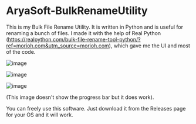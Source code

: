 # AryaSoft-BulkRenameUtility

This is my Bulk File Rename Utility. It is written in Python and is useful for renaming a bunch of files.
I made it with the help of Real Python (<a href="https://realpython.com/bulk-file-rename-tool-python/?ref=morioh.com&utm_source=morioh.com">https://realpython.com/bulk-file-rename-tool-python/?ref=morioh.com&utm_source=morioh.com</a>), which gave me the UI and most of the code.

![image](https://user-images.githubusercontent.com/76403763/200587636-f2c7a80b-acf4-44db-ae1a-02b86b5762b4.png)

![image](https://user-images.githubusercontent.com/76403763/200587892-b4837d23-42af-4e39-bbab-8bfb23b5db0c.png)

![image](https://user-images.githubusercontent.com/76403763/200587959-2c34df54-a855-4729-a344-02a5040a733a.png)

(This image doesn't show the progress bar but it does work).


You can freely use this software. Just download it from the Releases page for your OS and it will work.
